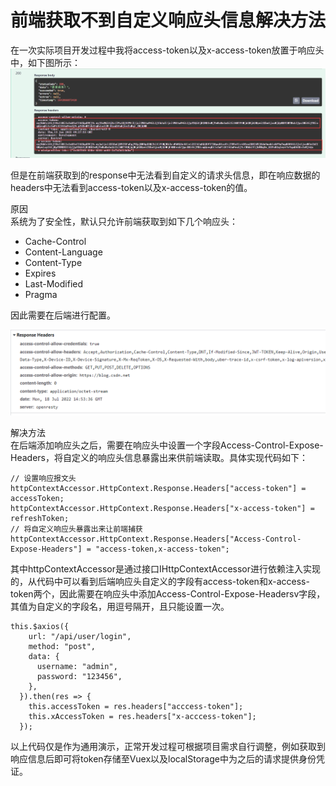 
# 前端获取不到自定义响应头信息解决方法

在一次实际项目开发过程中我将access-token以及x-access-token放置于响应头中，如下图所示：
![img](./1.png)

但是在前端获取到的response中无法看到自定义的请求头信息，即在响应数据的headers中无法看到access-token以及x-access-token的值。

原因  
系统为了安全性，默认只允许前端获取到如下几个响应头：  

* Cache-Control  
* Content-Language  
* Content-Type  
* Expires  
* Last-Modified  
* Pragma  

因此需要在后端进行配置。  

![img](./2.png)

解决方法  
在后端添加响应头之后，需要在响应头中设置一个字段Access-Control-Expose-Headers，将自定义的响应头信息暴露出来供前端读取。具体实现代码如下：
````
// 设置响应报文头
httpContextAccessor.HttpContext.Response.Headers["access-token"] = accessToken;
httpContextAccessor.HttpContext.Response.Headers["x-access-token"] = refreshToken;
// 将自定义响应头暴露出来让前端捕获
httpContextAccessor.HttpContext.Response.Headers["Access-Control-Expose-Headers"] = "access-token,x-access-token";

````
其中httpContextAccessor是通过接口IHttpContextAccessor进行依赖注入实现的，从代码中可以看到后端响应头自定义的字段有access-token和x-access-token两个，因此需要在响应头中添加Access-Control-Expose-Headersv字段，其值为自定义的字段名，用逗号隔开，且只能设置一次。
````
this.$axios({
    url: "/api/user/login",
    method: "post",
    data: {
      username: "admin",
      password: "123456",
    },
  }).then(res => {
    this.accessToken = res.headers["acccess-token"];
    this.xAccessToken = res.headers["x-acccess-token"];
  });
````

以上代码仅是作为通用演示，正常开发过程可根据项目需求自行调整，例如获取到响应信息后即可将token存储至Vuex以及localStorage中为之后的请求提供身份凭证。













  
  